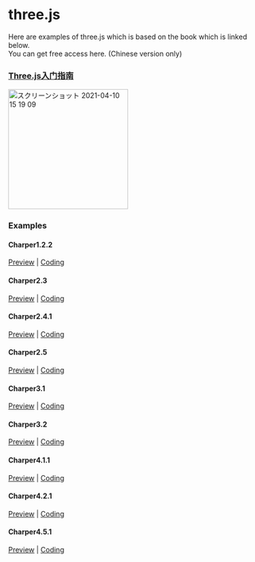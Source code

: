 # three.js

Here are examples of three.js which is based on the book which is linked below.
<br/>
You can get free access here.  (Chinese version only)



### [Three.js入门指南](https://www.ituring.com.cn/book/miniarticle/47975)
<img width="241" alt="スクリーンショット 2021-04-10 15 19 09" src="https://user-images.githubusercontent.com/23165804/114260485-22dd1300-9a10-11eb-8c37-f0e9852bf1af.png">

### Examples
#### Charper1.2.2
[Preview](https://kisky3.github.io/three.js/src/charper1.2.2.html) | [Coding](https://github.com/Kisky3/three.js/blob/main/src/charper1.2.2.html)

#### Charper2.3
[Preview](https://kisky3.github.io/three.js/src/charper2.3.html) | [Coding](https://github.com/Kisky3/three.js/blob/main/src/charper2.3.html)

#### Charper2.4.1
[Preview](https://kisky3.github.io/three.js/src/charper2.4.1.html) | [Coding](https://github.com/Kisky3/three.js/blob/main/src/charper2.4.1.html)

#### Charper2.5
[Preview](https://kisky3.github.io/three.js/src/charper2.5.html) | [Coding](https://github.com/Kisky3/three.js/blob/main/src/charper2.5.html)

#### Charper3.1
[Preview](https://kisky3.github.io/three.js/src/charper3.1.html) | [Coding](https://github.com/Kisky3/three.js/blob/main/src/charper3.1.html)

#### Charper3.2
[Preview](https://kisky3.github.io/three.js/src/charper3.2.html) | [Coding](https://github.com/Kisky3/three.js/blob/main/src/charper3.2.html)

#### Charper4.1.1
[Preview](https://kisky3.github.io/three.js/src/charper4.1.1.html) | [Coding](https://github.com/Kisky3/three.js/blob/main/src/charper4.1.1.html)

#### Charper4.2.1
[Preview](https://kisky3.github.io/three.js/src/charper4.2.1.html) | [Coding](https://github.com/Kisky3/three.js/blob/main/src/charper4.2.1.html)

#### Charper4.5.1
[Preview](https://kisky3.github.io/three.js/src/charper4.5.1.html) | [Coding](https://github.com/Kisky3/three.js/blob/main/src/charper4.5.1.html)
